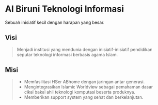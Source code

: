 # Al Biruni Teknologi Informasi
Sebuah inisiatif kecil dengan harapan yang besar.<br/>

## Visi
> Menjadi institusi yang mendunia dengan inisiatif-inisiatif pendidikan seputar teknologi informasi berbasis agama Islam.

## Misi
> - Memfasilitasi HSer ABhome dengan jaringan antar generasi.
> - Mengintegrasikan Islamic Worldview sebagai pemahaman dasar cikal bakal ahli teknologi komputasi beserta produknya.
> - Memberikan support system yang sehat dan berkelanjutan.
